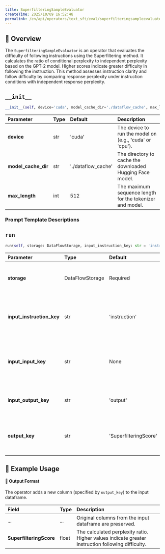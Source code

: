 ```yaml
---
title: SuperfilteringSampleEvaluator
createTime: 2025/10/09 16:52:48
permalink: /en/api/operators/text_sft/eval/superfilteringsampleevaluator/
---
```


## 📘 Overview
The `SuperfilteringSampleEvaluator` is an operator that evaluates the difficulty of following instructions using the Superfiltering method. It calculates the ratio of conditional perplexity to independent perplexity based on the GPT-2 model. Higher scores indicate greater difficulty in following the instruction. This method assesses instruction clarity and follow difficulty by comparing response perplexity under instruction conditions with independent response perplexity.

## `__init__`
```python
__init__(self, device='cuda', model_cache_dir='./dataflow_cache', max_length=512)
```
| Parameter | Type | Default | Description |
| :--- | :--- | :--- | :--- |
| **device** | str | 'cuda' | The device to run the model on (e.g., 'cuda' or 'cpu'). |
| **model_cache_dir** | str | './dataflow_cache' | The directory to cache the downloaded Hugging Face model. |
| **max_length** | int | 512 | The maximum sequence length for the tokenizer and model. |

### Prompt Template Descriptions

## `run`
```python
run(self, storage: DataFlowStorage, input_instruction_key: str = 'instruction', input_input_key: str = None, input_output_key: str = 'output', output_key: str = 'SuperfilteringScore')
```
| Parameter | Type | Default | Description |
| :--- | :--- | :--- | :--- |
| **storage** | DataFlowStorage | Required | DataFlow storage instance for reading from and writing to. |
| **input_instruction_key** | str | 'instruction' | The column name in the input dataframe that contains the instruction text. |
| **input_input_key** | str | None | The column name for the optional input text accompanying the instruction. |
| **input_output_key** | str | 'output' | The column name for the response text to be evaluated. |
| **output_key** | str | 'SuperfilteringScore' | The column name where the calculated Superfiltering score will be stored. |

## 🧠 Example Usage

#### 🧾 Output Format
The operator adds a new column (specified by `output_key`) to the input dataframe.

| Field | Type | Description |
| :--- | :--- | :--- |
| ... | ... | Original columns from the input dataframe are preserved. |
| **SuperfilteringScore** | float | The calculated perplexity ratio. Higher values indicate greater instruction following difficulty. |
